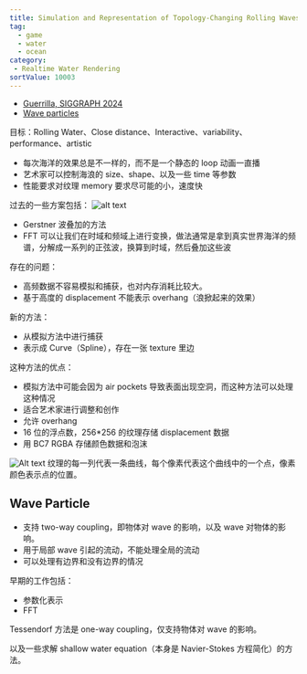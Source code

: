 ```yaml
---
title: Simulation and Representation of Topology-Changing Rolling Waves for Massive Open Ocean Games
tag:
  - game
  - water
  - ocean
category:
 - Realtime Water Rendering
sortValue: 10003
---
```


- [Guerrilla, SIGGRAPH 2024](https://dl.acm.org/doi/abs/10.1145/3641233.3664308)
- [Wave particles](http://www.cemyuksel.com/research/waveparticles/waveparticles.pdf)

目标：Rolling Water、Close distance、Interactive、variability、performance、artistic

- 每次海洋的效果总是不一样的，而不是一个静态的 loop 动画一直播
- 艺术家可以控制海浪的 size、shape、以及一些 time 等参数
- 性能要求对纹理 memory 要求尽可能的小，速度快

过去的一些方案包括：
![alt text](image.png)

- Gerstner 波叠加的方法
- FFT 可以让我们在时域和频域上进行变换，做法通常是拿到真实世界海洋的频谱，分解成一系列的正弦波，换算到时域，然后叠加这些波

存在的问题：

- 高频数据不容易模拟和捕获，也对内存消耗比较大。
- 基于高度的 displacement 不能表示 overhang（浪掀起来的效果）

新的方法：

- 从模拟方法中进行捕获
- 表示成 Curve（Spline），存在一张 texture 里边

这种方法的优点：

- 模拟方法中可能会因为 air pockets 导致表面出现空洞，而这种方法可以处理这种情况
- 适合艺术家进行调整和创作
- 允许 overhang
- 16 位的浮点数，256\*256 的纹理存储 displacement 数据
- 用 BC7 RGBA 存储颜色数据和泡沫

![Alt text](image-1.png)
纹理的每一列代表一条曲线，每个像素代表这个曲线中的一个点，像素颜色表示点的位置。

## Wave Particle

- 支持 two-way coupling，即物体对 wave 的影响，以及 wave 对物体的影响。
- 用于局部 wave 引起的流动，不能处理全局的流动
- 可以处理有边界和没有边界的情况

早期的工作包括：

- 参数化表示
- FFT

Tessendorf 方法是 one-way coupling，仅支持物体对 wave 的影响。

以及一些求解 shallow water equation（本身是 Navier-Stokes 方程简化）的方法。
